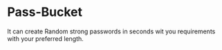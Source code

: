 # Pass-Bucket
It can create Random strong passwords in seconds wit you requirements with your preferred length.
